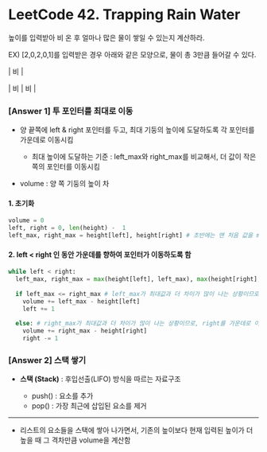 # LeetCode 42. Trapping Rain Water
높이를 입력받아 비 온 후 얼마나 많은 물이 쌓일 수 있는지 계산하라.  

EX) [2,0,2,0,1]를 입력받은 경우 아래와 같은 모양으로, 물이 총 3만큼 들어갈 수 있다.

| 비 |

| 비 | 비 |


### [Answer 1] 투 포인터를 최대로 이동

+ 양 끝쪽에 left & right 포인터를 두고, 최대 기둥의 높이에 도달하도록 각 포인터를 가운데로 이동시킴
  + 최대 높이에 도달하는 기준 : left_max와 right_max를 비교해서, 더 값이 작은 쪽의 포인터를 이동시킴

+ volume : 양 쪽 기둥의 높이 차

#### 1. 초기화
```python
volume = 0
left, right = 0, len(height) -  1
left_max, right_max = height[left], height[right] # 초반에는 맨 처음 값을 max값으로 지정
```
#### 2. left < right 인 동안 가운데를 향하여 포인터가 이동하도록 함
```python
while left < right:
  left_max, right_max = max(height[left], left_max), max(height[right], right_max) #인덱스가 변경되었으므로 max값 업데이트
  
  if left_max <= right_max # left_max가 최대값과 더 차이가 많이 나는 상황이므로, left를 가운데로 이동시키기 위해서(⇢) 인덱스를 키워줘야 함 
    volume += left_max - height[left]
    left += 1
    
  else: # right_max가 최대값과 더 차이가 많이 나는 상황이므로, right를 가운데로 이동시키기 위해서(⇠) 인덱스를 줄여줘야 함
    volume += right_max - height[right]
    right -= 1
```
 
### [Answer 2] 스택 쌓기

+ __스택 (Stack)__ : 후입선출(LIFO) 방식을 따르는 자료구조

  + push() : 요소를 추가
  + pop() : 가장 최근에 삽입된 요소를 제거
___
+ 리스트의 요소들을 스택에 쌓아 나가면서, 기존의 높이보다 현재 입력된 높이가 더 높을 때 그 격차만큼 volume을 계산함
